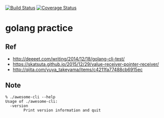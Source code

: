 [![Build Status](https://travis-ci.org/serima/go-practice-awesome-cli.svg?branch=master)](https://travis-ci.org/serima/go-practice-awesome-cli) [![Coverage Status](https://coveralls.io/repos/github/serima/go-practice-awesome-cli/badge.svg?branch=master)](https://coveralls.io/github/serima/go-practice-awesome-cli?branch=master)

# golang practice

## Ref

* http://deeeet.com/writing/2014/12/18/golang-cli-test/
* https://skatsuta.github.io/2015/12/29/value-receiver-pointer-receiver/
* http://qiita.com/yuya_takeyama/items/c4211fa77488cb6915ec

## Note

```
% ./awesome-cli --help
Usage of ./awesome-cli:
  -version
        Print version information and quit
```
